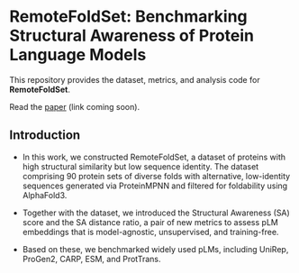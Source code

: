 # RemoteFoldSet: Benchmarking Structural Awareness of Protein Language Models

This repository provides the dataset, metrics, and analysis code for **RemoteFoldSet**.  

Read the [paper](#) (link coming soon).  


## Introduction
  - In this work, we constructed RemoteFoldSet, a dataset of proteins with high structural similarity but low sequence identity. The dataset comprising 90 protein sets of diverse folds with alternative, low-identity sequences generated via ProteinMPNN and filtered for foldability using AlphaFold3.

  - Together with the dataset, we introduced the Structural Awareness (SA) score and the SA distance ratio, a pair of new metrics to assess pLM embeddings that is model-agnostic, unsupervised, and training-free.

  - Based on these, we benchmarked widely used pLMs, including UniRep, ProGen2, CARP, ESM, and ProtTrans.  
